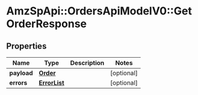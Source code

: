 # AmzSpApi::OrdersApiModelV0::GetOrderResponse

## Properties
Name | Type | Description | Notes
------------ | ------------- | ------------- | -------------
**payload** | [**Order**](Order.md) |  | [optional] 
**errors** | [**ErrorList**](ErrorList.md) |  | [optional] 

